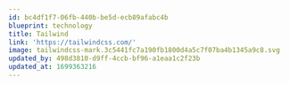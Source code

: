 ```yaml
---
id: bc4df1f7-06fb-440b-be5d-ecb89afabc4b
blueprint: technology
title: Tailwind
link: 'https://tailwindcss.com/'
image: tailwindcss-mark.3c5441fc7a190fb1800d4a5c7f07ba4b1345a9c8.svg
updated_by: 498d3810-d9ff-4ccb-bf96-a1eaa1c2f23b
updated_at: 1699363216
---
```

